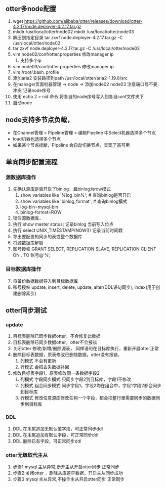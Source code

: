 ## otter多node配置

1. wget https://github.com/alibaba/otter/releases/download/otter-4.2.17/node.deployer-4.2.17.tar.gz
2. mkdir /usr/local/otter/node02   mkdir /usr/local/otter/node03
3. 解压到指定目录 tar zxvf node.deployer-4.2.17.tar.gz -C /usr/local/otter/node02
4. tar zxvf node.deployer-4.2.17.tar.gz -C /usr/local/otter/node03
5. vim node02/conf/otter.properties  修改manager ip
	1. 支持多个ip	
6. vim node03/conf/otter.properties  修改manager ip
7. vim /root/.bash_profile
8. 添加aria2 安装路径到path    /usr/local/otter/aria2-1.19.0/src
9. 在manager页面机器管理 -> node -> 添加node02 node03 注意端口号不要冲突 记录node序号
10. 使用 echo 2 > nid  命令 将各自的node序号写入到各自conf文件夹下
11. 启动node  

## node支持多节点负载，

- 在Channel管理 > Pipeline管理 > 编辑Pipeline 中Select机器选择多个节点
- load机器也选择多个节点
- 如果某个节点挂断，Pipeline 会自动切换节点，实现了高可用

## 单向同步配置流程
### 源数据库操作
1. 先确认源库是否开启了binlog，且binlog为row模式
	1.  show variables like '%log_bin%'; # 查询binlog是否开启
	2.  show variables like 'binlog_format'; # 查询binlog模式
	3.  log-bin=mysql-bin
	4.  binlog-format=ROW
2. 锁住源数据库，
3. 执行 show master status; 记录binlog 当前写入位点
4. 执行 select UNIX_TIMESTAMP(NOW()) 记录当前时间戳
5. 导出要配置的同步的表或整个数据库
6. 将源数据库解锁
7. 账号授权 GRANT SELECT, REPLICATION SLAVE, REPLICATION CLIENT ON . TO 账号@’%’;
### 目标数据库操作
7. 将备份数据数据导入到目标数据库
8. 账号授权 update, insert, delete, update, alter(DDL语句同步), index(用于创建删除索引)

## otter同步测试

### update
1. 目标表删除已同步数据otter，不会修复此数据
2. 目标表删除已同步数据otter，otter不会报错
3. 关闭otter 修改/新增/删除源表， 同样语句在目标库执行，重新开启otter正常
4. 删除目标表数据，原表修改已删除数据，otter没有报错，
	1. 列模式  不会有更新
	2. 行模式	会把丢失数据补回
5. 修改目标表字段1，原表修改同一条数据字段2
	1. 列模式 字段同步模式 只同步字段2到目标库，字段1不修改
	2. 列模式 组合同步模式 同步字段1，字段2均在组合中，字段1字段2都会同步到目标库
	3. 行模式 修改任意源库修改任何一个字段，都会把整行里需要同步的数据同步到目标库
### DDL
1. DDL 在末尾追加无默认值字段，可正常同步ddl
2. DDL 在末尾追加有默认字段，可正常同步ddl
3. DDL 删除已有字段，可正常同步ddl
### otter无缝取代主从
1. 步骤1:mysql 主从异常,断开主从开启otter同步  正常同步  
2. 步骤2:关闭otter ，删除从库差异数据，开启主从同步成功
3. 步骤3:mysql 主从异常,不操作主从开启otter同步  正常同步 


